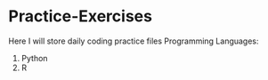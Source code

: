 # Practice-Exercises
Here I will store daily coding practice files
Programming Languages:
1. Python
2. R
